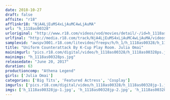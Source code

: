 ```yaml
---
date: 2018-10-27
draft: false
affsite: "r18"
afflinkr18: "NjA4LjEuMS4xLjAuMC4wLjAuMA"
url: "h_1118as00328"
urloriginal: "http://www.r18.com/videos/vod/movies/detail/-/id=h_1118as00328"
urlfinal: "http://media.r18.com/track/NjA4LjEuMS4xLjAuMC4wLjAuMA/videos/vod/movies/detail/-/id=h_1118as00328"
samplevid: "awspv3001.r18.com/litevideo/freepv/h/h_1/h_1118as00328/h_1118as00328_dmb_s.mp4"
title: "Uniform Counterattack By K-Cup Play Room. Julia Omai"
mainimgurl: "pics.r18.com/digital/video/h_1118as00328/h_1118as00328ps.jpg"
mainimgs: "h_1118as00328ps.jpg"
releasedate: "June 20, 2017"
duration: 63
productioncomp: "Athena Legend"
girls: ['Julia Omai']
categories: ['Big Tits', 'Featured Actress', 'Cosplay']
imgurls: ['pics.r18.com/digital/video/h_1118as00328/h_1118as00328jp-1.jpg', 'pics.r18.com/digital/video/h_1118as00328/h_1118as00328jp-2.jpg', 'pics.r18.com/digital/video/h_1118as00328/h_1118as00328jp-3.jpg', 'pics.r18.com/digital/video/h_1118as00328/h_1118as00328jp-4.jpg', 'pics.r18.com/digital/video/h_1118as00328/h_1118as00328jp-5.jpg', 'pics.r18.com/digital/video/h_1118as00328/h_1118as00328jp-6.jpg', 'pics.r18.com/digital/video/h_1118as00328/h_1118as00328jp-7.jpg', 'pics.r18.com/digital/video/h_1118as00328/h_1118as00328jp-8.jpg', 'pics.r18.com/digital/video/h_1118as00328/h_1118as00328jp-9.jpg', 'pics.r18.com/digital/video/h_1118as00328/h_1118as00328jp-10.jpg', 'pics.r18.com/digital/video/h_1118as00328/h_1118as00328jp-11.jpg', 'pics.r18.com/digital/video/h_1118as00328/h_1118as00328jp-12.jpg', 'pics.r18.com/digital/video/h_1118as00328/h_1118as00328jp-13.jpg', 'pics.r18.com/digital/video/h_1118as00328/h_1118as00328jp-14.jpg', 'pics.r18.com/digital/video/h_1118as00328/h_1118as00328jp-15.jpg', 'pics.r18.com/digital/video/h_1118as00328/h_1118as00328jp-16.jpg', 'pics.r18.com/digital/video/h_1118as00328/h_1118as00328jp-17.jpg', 'pics.r18.com/digital/video/h_1118as00328/h_1118as00328jp-18.jpg', 'pics.r18.com/digital/video/h_1118as00328/h_1118as00328jp-19.jpg', 'pics.r18.com/digital/video/h_1118as00328/h_1118as00328jp-20.jpg']
imgs: ['h_1118as00328jp-1.jpg', 'h_1118as00328jp-2.jpg', 'h_1118as00328jp-3.jpg', 'h_1118as00328jp-4.jpg', 'h_1118as00328jp-5.jpg', 'h_1118as00328jp-6.jpg', 'h_1118as00328jp-7.jpg', 'h_1118as00328jp-8.jpg', 'h_1118as00328jp-9.jpg', 'h_1118as00328jp-10.jpg', 'h_1118as00328jp-11.jpg', 'h_1118as00328jp-12.jpg', 'h_1118as00328jp-13.jpg', 'h_1118as00328jp-14.jpg', 'h_1118as00328jp-15.jpg', 'h_1118as00328jp-16.jpg', 'h_1118as00328jp-17.jpg', 'h_1118as00328jp-18.jpg', 'h_1118as00328jp-19.jpg', 'h_1118as00328jp-20.jpg']
---
```

